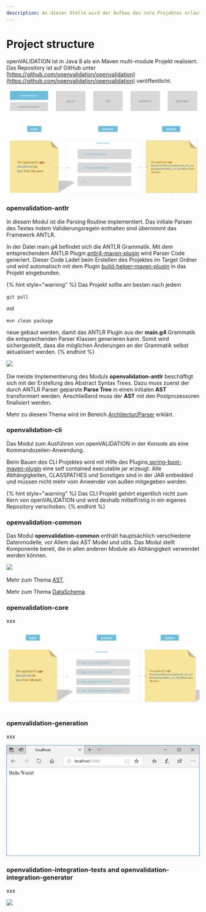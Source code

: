 ```yaml
---
description: An dieser Stelle wird der Aufbau des core Projektes erläutert
---
```


# Project structure

openVALIDATION ist in Java 8 als ein Maven multi-module Projekt realisiert. Das Repository ist auf GitHub unter [https://github.com/openvalidation/openvalidation](https://github.com/openvalidation/openvalidation) veröffentlicht.

![Das Projekt ist in einzelne Module aufgeteilt](../../.gitbook/assets/image%20%2844%29.png)

### openvalidation-antlr

In diesem Modul ist die Parsing Routine implementiert. Das initiale Parsen des Textes indem Validierungsregeln enthalten sind übernimmt das Framework ANTLR. 

In der Datei main.g4 befindet sich die ANTLR Grammatik. Mit dem entsprechendem ANTLR Plugin [antlr4-maven-plugin](https://www.antlr.org/api/maven-plugin/latest/usage.html) wird Parser Code generiert. Dieser Code Ladet beim Erstellen des Projektes im Target Ordner und wird automatisch mit dem Plugin [build-helper-maven-plugin](https://www.mojohaus.org/build-helper-maven-plugin/usage.html) in das Projekt eingebunden.

{% hint style="warning" %}
Das Projekt sollte am besten nach jedem 

`git pull`

mit

`mvn clean package`

neue gebaut werden, damit das ANTLR Plugin aus der **main.g4** Grammatik die entsprechenden Parser Klassen generieren kann. Somit wird sichergestellt, dass die möglichen Änderungen an der Grammatik selbst aktualisiert werden.
{% endhint %}

![](../../.gitbook/assets/image%20%2858%29.png)

Die meiste Implementierung des Moduls **openvalidation-antlr** beschäftigt sich mit der Erstellung des Abstract Syntax Trees. Dazu muss zuerst der durch ANTLR Parser geparste **Parse Tree** in einen initialen **AST** transformiert werden. Anschließend muss der **AST** mit den Postprozessoren finalisiert werden. 

Mehr zu diesem Thema wird im Bereich [Architectur/Parser](architecture.md#parser) erklärt.



### openvalidation-cli

Das Modul zum Ausführen von openVALIDATION in der Konsole als eine Kommandozeilen-Anwendung. 

Beim Bauen des CLI Projektes wird mit Hilfe des Plugins[ spring-boot-maven-plugin](https://docs.spring.io/spring-boot/docs/current/maven-plugin/usage.html) eine self contained executable jar erzeugt.  Alle Abhängigkeiten, CLASSPATHES und Sonstiges sind in der JAR embedded und müssen nicht mehr vom Anwender von außen mitgegeben werden. 

{% hint style="warning" %}
Das CLI Projekt gehört eigentlich nicht zum Kern von openVALIDATION und wird deshalb mittelfristig in ein eigenes Repository verschoben.
{% endhint %}



### openvalidation-common

Das Modul **openvalidation-common** enthält hauptsächlich verschiedene Datenmodelle, vor Allem das AST Model und utils. Das Modul stellt Komponente bereit, die in allen anderen Module als Abhängigkeit verwendet werden können. 

![](../../.gitbook/assets/image%20%2865%29.png)

Mehr zum Thema [AST](architecture.md#abstract-syntax-tree-ast).

Mehr zum Thema [DataSchema](architecture.md#schema-converter).

### 

### openvalidation-core

xxx

![](../../.gitbook/assets/image%20%2835%29.png)



### openvalidation-generation

xxx

![](../../.gitbook/assets/image%20%2812%29.png)



### openvalidation-integration-tests and openvalidation-integration-generator

xxx

![](../../.gitbook/assets/image%20%2864%29.png)



